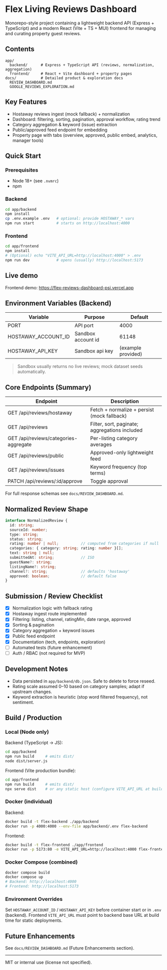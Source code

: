 # Flex Living Reviews Dashboard

Monorepo-style project containing a lightweight backend API (Express + TypeScript) and a modern React (Vite + TS + MUI) frontend for managing and curating property guest reviews.

## Contents
```
app/
  backend/      # Express + TypeScript API (reviews, normalization, aggregation)
  frontend/     # React + Vite dashboard + property pages
docs/           # Detailed product & exploration docs
  REVIEW_DASHBOARD.md
  GOOGLE_REVIEWS_EXPLORATION.md
```

## Key Features
- Hostaway reviews ingest (mock fallback) + normalization
- Dashboard: filtering, sorting, pagination, approval workflow, rating trend
- Category aggregation & keyword (issue) extraction
- Public/approved feed endpoint for embedding
- Property page with tabs (overview, approved, public embed, analytics, manager tools)

## Quick Start
### Prerequisites
- Node 18+ (see `.nvmrc`)
- npm

### Backend
```bash
cd app/backend
npm install
cp .env.example .env   # optional: provide HOSTAWAY_* vars
npm run start          # starts on http://localhost:4000
```

### Frontend
```bash
cd app/frontend
npm install
# (Optional) echo "VITE_API_URL=http://localhost:4000" > .env
npm run dev            # opens (usually) http://localhost:5173
```

## Live demo

Frontend demo: https://flex-reviews-dashboard-psi.vercel.app

## Environment Variables (Backend)
| Variable | Purpose | Default |
|----------|---------|---------|
| PORT | API port | 4000 |
| HOSTAWAY_ACCOUNT_ID | Sandbox account id | 61148 |
| HOSTAWAY_API_KEY | Sandbox api key | (example provided) |

> Sandbox usually returns no live reviews; mock dataset seeds automatically.

## Core Endpoints (Summary)
| Endpoint | Description |
|----------|-------------|
| GET /api/reviews/hostaway | Fetch + normalize + persist (mock fallback) |
| GET /api/reviews | Filter, sort, paginate; aggregations included |
| GET /api/reviews/categories-aggregate | Per-listing category averages |
| GET /api/reviews/public | Approved-only lightweight feed |
| GET /api/reviews/issues | Keyword frequency (top terms) |
| PATCH /api/reviews/:id/approve | Toggle approval |

For full response schemas see `docs/REVIEW_DASHBOARD.md`.

## Normalized Review Shape
```ts
interface NormalizedReview {
  id: string;
  sourceId: number;
  type: string;
  status: string;
  rating: number | null;          // computed from categories if null
  categories: { category: string; rating: number }[];
  text: string | null;
  submittedAt: string;            // ISO
  guestName?: string;
  listingName?: string;
  channel?: string;               // defaults 'hostaway'
  approved: boolean;              // default false
}
```

## Submission / Review Checklist
- [x] Normalization logic with fallback rating
- [x] Hostaway ingest route implemented
- [x] Filtering: listing, channel, ratingMin, date range, approved
- [x] Sorting & pagination
- [x] Category aggregation + keyword issues
- [x] Public feed endpoint
- [x] Documentation (tech, endpoints, exploration)
- [ ] Automated tests (future enhancement)
- [ ] Auth / RBAC (not required for MVP)

## Development Notes
- Data persisted in `app/backend/db.json`. Safe to delete to force reseed.
- Rating scale assumed 0–10 based on category samples; adapt if upstream changes.
- Keyword extraction is heuristic (stop word filtered frequency), not sentiment.

## Build / Production

### Local (Node only)
Backend (TypeScript -> JS):
```bash
cd app/backend
npm run build     # emits dist/
node dist/server.js
```

Frontend (Vite production bundle):
```bash
cd app/frontend
npm run build     # emits dist/
npx serve dist    # or any static host (configure VITE_API_URL at build time)
```

### Docker (individual)
Backend:
```bash
docker build -t flex-backend ./app/backend
docker run -p 4000:4000 --env-file app/backend/.env flex-backend
```
Frontend:
```bash
docker build -t flex-frontend ./app/frontend
docker run -p 5173:80 -e VITE_API_URL=http://localhost:4000 flex-frontend
```

### Docker Compose (combined)
```bash
docker compose build
docker compose up
# Backend: http://localhost:4000
# Frontend: http://localhost:5173
```

### Environment Overrides
Set `HOSTAWAY_ACCOUNT_ID` / `HOSTAWAY_API_KEY` before container start or in `.env` (backend). Frontend `VITE_API_URL` must point to backend base URL at build time for static deployments.

## Future Enhancements
See `docs/REVIEW_DASHBOARD.md` (Future Enhancements section).

---
MIT or internal use (license not specified).
